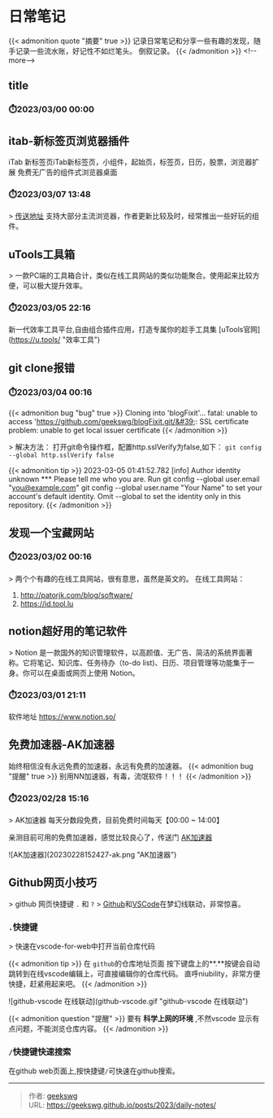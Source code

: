 # 日常笔记

{{&lt; admonition quote &#34;摘要&#34; true &gt;}}
    记录日常笔记和分享一些有趣的发现，随手记录一些流水账，好记性不如烂笔头。
倒叙记录。
{{&lt; /admonition &gt;}}
&lt;!--more--&gt;
## title

### ⏱️2023/03/00 00:00

## itab-新标签页浏览器插件

iTab 新标签页iTab新标签页，小组件，起始页，标签页，日历，股票，浏览器扩展
免费无广告的组件式浏览器桌面

### ⏱️2023/03/07 13:48

&gt; [传送地址](https://itab.link/) 
支持大部分主流浏览器，作者更新比较及时，经常推出一些好玩的组件。

## uTools工具箱

&gt; 一款PC端的工具箱合计，类似在线工具网站的类似功能聚合。使用起来比较方便，可以极大提升效率。

### ⏱️2023/03/05 22:16

新一代效率工具平台,自由组合插件应用，打造专属你的趁手工具集
[uTools官网](https://u.tools/ &#34;效率工具&#34;)

## git clone报错

### ⏱️2023/03/04 00:16

{{&lt; admonition bug &#34;bug&#34; true &gt;}}
Cloning into &#39;blogFixit&#39;...
fatal: unable to access &#39;https://github.com/geekswg/blogFixit.git/&#39;: SSL certificate problem: unable to get local issuer certificate
{{&lt; /admonition &gt;}}

&gt; 解决方法：
打开git命令操作框，配置http.sslVerify为false,如下：
`git config --global http.sslVerify false`

{{&lt; admonition tip &gt;}}
2023-03-05 01:41:52.782 [info] Author identity unknown
*** Please tell me who you are.
Run
  git config --global user.email &#34;you@example.com&#34;
  git config --global user.name &#34;Your Name&#34;
to set your account&#39;s default identity.
Omit --global to set the identity only in this repository.
{{&lt; /admonition &gt;}}

## 发现一个宝藏网站

### ⏱️2023/03/02 00:16

&gt; 两个个有趣的在线工具网站，很有意思，虽然是英文的。
在线工具网站： 
1. http://patorjk.com/blog/software/
2. https://id.tool.lu

## notion超好用的笔记软件

&gt; Notion 是一款国外的知识管理软件，以高颜值、无广告、简洁的系统界面著称。它将笔记、知识库、任务待办（to-do list)、日历、项目管理等功能集于一身。你可以在桌面或网页上使用 Notion。

### ⏱️2023/03/01 21:11

软件地址 https://www.notion.so/

## 免费加速器-AK加速器

始终相信没有永远免费的加速器，永远有免费的加速器。
{{&lt; admonition bug &#34;提醒&#34; true &gt;}}
别用NN加速器，有毒，流氓软件！！！
{{&lt; /admonition &gt;}}

### ⏱️2023/02/28 15:16

&gt; AK加速器 每天分数段免费，目前免费时间每天【00:00 ~ 14:00】

亲测目前可用的免费加速器，感觉比较良心了，传送门 [AK加速器](https://www.akspeedy.com/)

![AK加速器](20230228152427-ak.png &#34;AK加速器&#34;)

## Github网页小技巧

&gt; github 网页快捷键 `.` 和 `?`
&gt; [Github](https://github.com/)和[VSCode](https://vscode.dev/)在梦幻线联动，非常惊喜。

### `.`快捷键

&gt; 快速在vscode-for-web中打开当前仓库代码

{{&lt; admonition tip &gt;}}
在 `github`的仓库地址页面 按下键盘上的**.**按键会自动跳转到在线vscode编辑上，可直接编辑你的仓库代码。
直呼niubility，非常方便快捷，赶紧用起来吧。
{{&lt; /admonition &gt;}}

![github-vscode 在线联动](github-vscode.gif &#34;github-vscode 在线联动&#34;)

{{&lt; admonition question &#34;提醒&#34; &gt;}}
要有 **科学上网的环境** ,不然vscode 显示有点问题，不能浏览仓库内容。
{{&lt; /admonition &gt;}}

### `/`快捷键快速搜索

在github web页面上,按快捷键`/`可快速在github搜索。


---

> 作者: [geekswg](https://github.com/geekswg)  
> URL: https://geekswg.github.io/posts/2023/daily-notes/  

